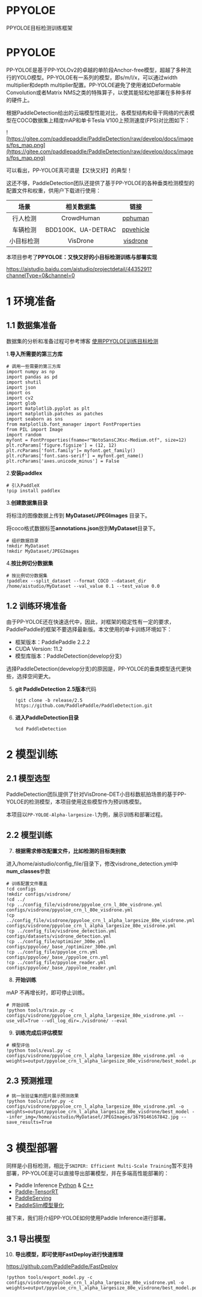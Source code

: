 # PPYOLOE
PPYOLOE目标检测训练框架

# PPYOLOE
PP-YOLOE是基于PP-YOLOv2的卓越的单阶段Anchor-free模型，超越了多种流行的YOLO模型。PP-YOLOE有一系列的模型，即s/m/l/x，可以通过width multiplier和depth multiplier配置。PP-YOLOE避免了使用诸如Deformable Convolution或者Matrix NMS之类的特殊算子，以使其能轻松地部署在多种多样的硬件上。

根据PaddleDetection给出的云端模型性能对比，各模型结构和骨干网络的代表模型在COCO数据集上精度mAP和单卡Tesla V100上预测速度(FPS)对比图如下：

![https://gitee.com/paddlepaddle/PaddleDetection/raw/develop/docs/images/fps_map.png](https://gitee.com/paddlepaddle/PaddleDetection/raw/develop/docs/images/fps_map.png)

可以看出，PP-YOLOE真可谓是【又快又好】的典型！

这还不够，PaddleDetection团队还提供了基于PP-YOLOE的各种垂类检测模型的配置文件和权重，供用户下载进行使用：

| 场景 | 相关数据集 | 链接 |
| :-: | :-: | :-: |
| 行人检测 | CrowdHuman | [pphuman](https://gitee.com/paddlepaddle/PaddleDetection/blob/develop/configs/pphuman) |
| 车辆检测 | BDD100K、UA-DETRAC | [ppvehicle](https://gitee.com/paddlepaddle/PaddleDetection/blob/develop/configs/ppvehicle) |
| 小目标检测 | VisDrone | [visdrone](https://gitee.com/paddlepaddle/PaddleDetection/blob/develop/configs/visdrone) |

本项目参考了**PPYOLOE：又快又好的小目标检测训练与部署实现**

https://aistudio.baidu.com/aistudio/projectdetail/4435291?channelType=0&channel=0

# 1 环境准备
## 1.1 数据集准备
数据集的分析和准备过程可参考博客
[使用PPYOLOE训练目标检测]([https://blog.csdn.net/qq_41251963/article/details/129667684])

1.**导入所需要的第三方库**
```
# 调用一些需要的第三方库
import numpy as np
import pandas as pd
import shutil
import json
import os
import cv2
import glob
import matplotlib.pyplot as plt
import matplotlib.patches as patches
import seaborn as sns
from matplotlib.font_manager import FontProperties
from PIL import Image
import random
myfont = FontProperties(fname=r"NotoSansCJKsc-Medium.otf", size=12)
plt.rcParams['figure.figsize'] = (12, 12)
plt.rcParams['font.family']= myfont.get_family()
plt.rcParams['font.sans-serif'] = myfont.get_name()
plt.rcParams['axes.unicode_minus'] = False
```
2.**安装paddlex**
```
# 引入PaddleX
!pip install paddlex
```
3.**创建数据集目录** 

将标注的图像数据上传到 **MyDataset/JPEGImages** 目录下。

将coco格式数据标签**annotations.json**放到**MyDataset**目录下。

```
# 组织数据目录
!mkdir MyDataset
!mkdir MyDataset/JPEGImages
```

4.**按比例切分数据集**
```
# 按比例切分数据集
!paddlex --split_dataset --format COCO --dataset_dir /home/aistudio/MyDataset --val_value 0.1 --test_value 0.0
```

## 1.2 训练环境准备

由于PP-YOLOE还在快速迭代中，因此，对框架的稳定性有一定的要求，PaddlePaddle的框架不要选择最新版。本文使用的单卡训练环境如下：

- 框架版本：PaddlePaddle 2.2.2
- CUDA Version: 11.2
- 模型库版本：PaddleDetection(develop分支)

选择PaddleDetection(develop分支)的原因是，PP-YOLOE的垂类模型迭代更快些，选择空间更大。


5. **git PaddleDetection 2.5版本**代码
   ```
   !git clone -b release/2.5 https://github.com/PaddlePaddle/PaddleDetection.git
   ```
6. **进入PaddleDetection目录**
   ```
   %cd PaddleDetection
   ```

# 2 模型训练
## 2.1 模型选型

PaddleDetection团队提供了针对VisDrone-DET小目标数航拍场景的基于PP-YOLOE的检测模型，本项目使用这些模型作为预训练模型。

本项目以`PP-YOLOE-Alpha-largesize-l`为例，展示训练和部署过程。
## 2.2 模型训练
7. **根据需求修改配置文件，比如检测的目标类别数**

进入/home/aistudio/config_file/目录下，修改visdrone_detection.yml中**num_classes**参数

```
# 训练配置文件覆盖
!cd configs
!mkdir configs/visdrone/
!cd ../
!cp ../config_file/visdrone/ppyoloe_crn_l_80e_visdrone.yml configs/visdrone/ppyoloe_crn_l_80e_visdrone.yml
!cp ../config_file/visdrone/ppyoloe_crn_l_alpha_largesize_80e_visdrone.yml configs/visdrone/ppyoloe_crn_l_alpha_largesize_80e_visdrone.yml
!cp ../config_file/visdrone_detection.yml configs/datasets/visdrone_detection.yml
!cp ../config_file/optimizer_300e.yml configs/ppyoloe/_base_/optimizer_300e.yml
!cp ../config_file/ppyoloe_crn.yml configs/ppyoloe/_base_/ppyoloe_crn.yml
!cp ../config_file/ppyoloe_reader.yml configs/ppyoloe/_base_/ppyoloe_reader.yml
```
8. **开始训练**

mAP 不再增长时，即可停止训练。

```
# 开始训练
!python tools/train.py -c configs/visdrone/ppyoloe_crn_l_alpha_largesize_80e_visdrone.yml --use_vdl=True --vdl_log_dir=./visdrone/ --eval
```

9. **训练完成后评估模型**
 ```
# 模型评估
!python tools/eval.py -c configs/visdrone/ppyoloe_crn_l_alpha_largesize_80e_visdrone.yml -o weights=output/ppyoloe_crn_l_alpha_largesize_80e_visdrone/best_model.pdparams
```
## 2.3 预测推理
```
# 挑一张验证集的图片展示预测效果
!python tools/infer.py -c configs/visdrone/ppyoloe_crn_l_alpha_largesize_80e_visdrone.yml -o weights=output/ppyoloe_crn_l_alpha_largesize_80e_visdrone/best_model --infer_img=/home/aistudio/MyDataset/JPEGImages/1679146167842.jpg --save_results=True
```
# 3 模型部署
同样是小目标检测，相比于`SNIPER: Efficient Multi-Scale Training`暂不支持部署，PP-YOLOE是可以直接导出部署模型，并在多端高性能部署的：
- Paddle Inference [Python](https://gitee.com/paddlepaddle/PaddleDetection/blob/develop/deploy/python) & [C++](https://gitee.com/paddlepaddle/PaddleDetection/blob/develop/deploy/cpp)
- [Paddle-TensorRT](https://gitee.com/paddlepaddle/PaddleDetection/blob/develop/deploy/TENSOR_RT.md)
- [PaddleServing](https://gitee.com/link?target=https%3A%2F%2Fgithub.com%2FPaddlePaddle%2FServing)
- [PaddleSlim模型量化](https://gitee.com/paddlepaddle/PaddleDetection/blob/develop/configs/slim)

接下来，我们将介绍PP-YOLOE如何使用Paddle Inference进行部署。
## 3.1 导出模型
10. **导出模型，即可使用FastDeploy进行快速推理**

https://github.com/PaddlePaddle/FastDeploy

```
!python tools/export_model.py -c configs/visdrone/ppyoloe_crn_l_alpha_largesize_80e_visdrone.yml -o weights=output/ppyoloe_crn_l_alpha_largesize_80e_visdrone/best_model.pdparams
```
